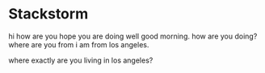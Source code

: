 # Stackstorm

hi how are you
hope you are doing well
good morning.
how are you doing?
where are you from
i am from los angeles. 

where exactly are you living in los angeles?
